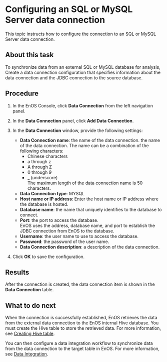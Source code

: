 # Configuring an SQL or MySQL Server data connection

This topic instructs how to configure the connection to an SQL or MySQL Server data connection.


## About this task
To synchronize data from an external SQL or MySQL database for analysis, Create a data connection configuration that specifies information about the data connection and the JDBC connection to the source database.

## Procedure

1. In the EnOS Console, click **Data Connection** from the left navigation panel.

2. In the **Data Connection** panel, click **Add Data Connection**.

3. In the **Data Connection** window, provide the following settings:

   - **Data Connection name**:  the name of the data connection. the name of the data connection. The name can be a combination of the following characters:
     - Chinese characters
     - a through z
     - A through Z
     - 0 through 9
     - _ (underscore)  
     The maximum length of the data connection name is 50 characters.
   - **Data Connection type**: MYSQL   
   - **Host name or IP address**: Enter the host name or IP address where the database is hosted.
   - **Database name**: the name that uniquely identifies to the database to connect.
   - **Port**: the port to access the database.  
  EnOS uses the address, database name, and port to establish the JDBC connection from EnOS to the database.
   - **Username**: the user name to use to access the database.
   - **Password**: the password of the user name.
   - **Data Connection description**: a description of the data connection.

4. Click **OK** to save the configuration.


## Results

After the connection is created, the data connection item is shown in the **Data Connection** table.

## What to do next

When the connection is successfully established, EnOS retrieves the data from the external data connection to the EnOS internal Hive database. You must create the Hive table to store the retrieved data. For more information, see [Creating Hive table](https://www.envisioniot.com/docs/data-explorer/en/latest/creating_hivetable.html).

You can then configure a data integration workflow to synchronize data from the data connection to the target table in EnOS. For more information, see [Data Integration](../data_integration/index).
